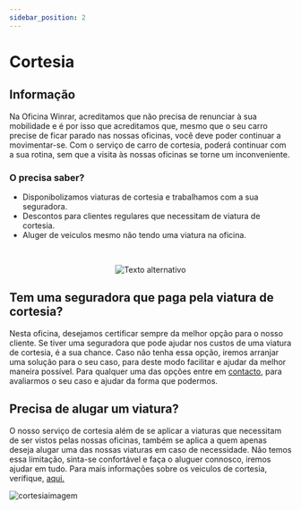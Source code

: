 ```yaml
---
sidebar_position: 2
---
```


# Cortesia
## Informação

Na Oficina Winrar, acreditamos que não precisa de renunciar à sua mobilidade e é por isso que acreditamos que, mesmo que o seu carro precise de ficar parado nas nossas oficinas, você deve poder continuar a movimentar-se.
Com o serviço de carro de cortesia, poderá continuar com a sua rotina, sem que a visita às nossas oficinas se torne um inconveniente.

### O precisa saber?
+ Disponibolizamos viaturas de cortesia e trabalhamos com a sua seguradora.
+ Descontos para clientes regulares que necessitam de viatura de cortesia.
+ Aluger de veiculos mesmo não tendo uma viatura na oficina.
<br />

<p align="center">
  <img src="https://cdn.discordapp.com/attachments/1049372613945851975/1189544508870901810/cortesia_2.jpg?ex=659e8ca7&is=658c17a7&hm=f7ed0bfeaf1d55b6ec8c9f48922fbf075f868463c76149ff814e03b48941f75d&" alt="Texto alternativo">
</p>


## Tem uma seguradora que paga pela viatura de cortesia?
Nesta oficina, desejamos certificar sempre da melhor opção para o nosso cliente. Se tiver uma seguradora que pode ajudar nos custos de uma viatura de cortesia, é a sua chance.
Caso não tenha essa opção, iremos arranjar uma solução para o seu caso, para deste modo facilitar e ajudar da melhor maneira possível. 
Para qualquer uma das opções entre em [contacto](https://a70563.github.io/TP3/Contactos), para avaliarmos o seu caso e ajudar da forma que podermos. 

## Precisa de alugar um viatura?
O nosso serviço de cortesia além de se aplicar a viaturas que necessitam de ser vistos pelas nossas oficinas, também se aplica a quem apenas deseja alugar uma das nossas viaturas em caso de necessidade. Não temos essa limitação, sinta-se confortável e faça o aluguer connosco, iremos ajudar em tudo. Para mais informações sobre os veiculos de cortesia, verifique, [aqui.](https://a70563.github.io/TP3/docs/Pre%C3%A7%C3%A1rio/Cortesia)

![cortesiaimagem](https://cdn.discordapp.com/attachments/1049372613945851975/1188091547024105512/5.png?ex=6599437a&is=6586ce7a&hm=ad00a16ce9854e7b916cb1cd1377f5fb607610b3fff4a7453d011ef40f7f5ed9&)
